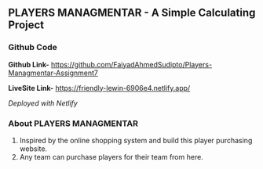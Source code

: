 ## PLAYERS MANAGMENTAR - A Simple Calculating Project

### Github Code
**Github Link-**  https://github.com/FaiyadAhmedSudipto/Players-Managmentar-Assignment7

**LiveSite Link-**  https://friendly-lewin-6906e4.netlify.app/

_Deployed with Netlify_

### About PLAYERS MANAGMENTAR
1. Inspired by the online shopping system and build this player purchasing website.
2. Any team can purchase players for their team from here.

